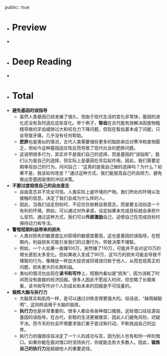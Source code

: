 public:: true

- # Preview
-
- # Deep Reading
-
- # Total
- **避免基因的误指导**
	- 虽然人类基因已经发展了很久，但由于现代生活的变化非常快，基因的进化还没有及时适应这些变化。举个例子，**智齿**在古代能有效解决因食物粗糙导致的牙齿缝隙过大和咬合力下降问题，但现在智齿基本成了问题，只会导致牙痛，几乎没有任何帮助。
	- **肥胖**也是类似的情况，古代人类需要储存更多的脂肪来应对寒冷和食物匮乏，但如今这种基因适应性反而导致了现代社会的肥胖问题。
	- 这说明很多行为，其实并不是我们自己的选择，而是基因的“误指挥”。我们认为是自己的选择，但实际上是基因在背后起作用。因此，我们需要定期审视自己的行为，问问自己：“这真的是我自己做的选择吗？为什么？如果不是，我该如何改变？”通过这种方式，我们能提高自己的自控力，避免做出受基因驱使的冲动决策。
- **不要过度相信自己的自由意志**
	- 自由意志并不完全可信。人类实际上是环境的产物。我们所处的环境以及接触的信息，决定了我们会成为什么样的人。
	- 因此，当我们设定目标时，不应仅仅依赖自我意志，而是要主动创造一个有利的环境。例如，可以通过对外承诺，设定如果未完成目标就会承担什么惩罚。通过这种方式，我们可以**外部激励**自己，迫使自己在完成目标时保持动力和专注。
- **警惕短期利益带来的损失**
	- 人类对损失的敏感度比对获得的敏感度要高，这也是基因的误指导。在短期内，利益损失可能引发我们的过激行为，导致决策不理智。
	- 例如，一个人如果一直赚100万，突然赚了110万，可能并不会对这10万的增长感到太多变化。但如果收入变成了90万，这10万的损失可能会导致不理智的行为，像赌徒一样加大投资或将错误归咎于他人，从而忽视真正的问题，损失更大的长期利益。
	- 类似的情况也出现在**读书和写作**上，短期内看似是“损失”，因为消耗了时间而没有直接的经济回报。很多人因此不愿投入时间，但忽略了长期来看，读书和写作对个人的成长和未来的回报是不可估量的。
- **锻炼大脑与执行力**
	- 大脑其实和肌肉一样，是可以通过训练变得更强大的。俗话说，“越用越聪明”，这同样适用于大脑的锻炼。
	- **执行力**也是非常重要的。很多人都会有各种借口推脱，这些借口往往源自基因的误指导。在古代，安稳的生活更被推崇，因此人们避免风险，迟疑不决。而今天的社会环境要求我们勇于尝试和行动，不断挑战自己的边界。
	- 执行力的强弱往往决定了一个人的成功与否，因为别人也有和你一样的借口。如果你能在面对借口时坚持执行，你就能击败大多数人。因此，**锻炼自己的执行力**是超越他人的重要途径。